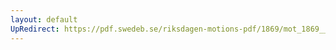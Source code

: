 ```yaml
---
layout: default
UpRedirect: https://pdf.swedeb.se/riksdagen-motions-pdf/1869/mot_1869__ak__00144/mot_1869__ak__00144_002.pdf
---
```

